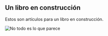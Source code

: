 ## Un libro en construcción
Estos son artículos para un libro en construcción.

![No todo es lo que parece](http://gph.is/14XH48P "Serial Experiment")
